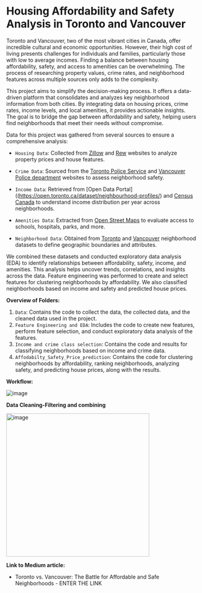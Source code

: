 # Housing Affordability and Safety Analysis in Toronto and Vancouver

Toronto and Vancouver, two of the most vibrant cities in Canada, offer incredible cultural and economic opportunities. However, their high cost of living presents challenges for individuals and families, particularly those with low to average incomes. Finding a balance between housing affordability, safety, and access to amenities can be overwhelming. The process of researching property values, crime rates, and neighborhood features across multiple sources only adds to the complexity.

This project aims to simplify the decision-making process. It offers a data-driven platform that consolidates and analyzes key neighborhood information from both cities. By integrating data on housing prices, crime rates, income levels, and local amenities, it provides actionable insights. The goal is to bridge the gap between affordability and safety, helping users find neighborhoods that meet their needs without compromise.

Data for this project was gathered from several sources to ensure a comprehensive analysis:

* ```Housing Data```: Collected from [Zillow](https://www.zillow.com/) and [Rew](https://www.rew.ca/) websites to analyze property prices and house features.

* ```Crime Data```: Sourced from the [Toronto Police Service](https://data.torontopolice.on.ca/pages/open-data) and [Vancouver Police department](https://geodash.vpd.ca/opendata/) websites to assess neighborhood safety. 

* ```Income Data```: Retrieved from [Open Data Portal] ((https://open.toronto.ca/dataset/neighbourhood-profiles/) and [Census Canada](https://www12.statcan.gc.ca/census-recensement/2021/rt-td/income-revenu-eng.cfm) to understand income distribution per year across neighborhoods.

* ```Amenities Data```: Extracted from [Open Street Maps](https://download.geofabrik.de/north-america/canada.html) to evaluate access to schools, hospitals, parks, and more.

* ```Neighborhood Data```: Obtained from [Toronto](https://open.toronto.ca/dataset/neighbourhoods/) and [Vancouver](https://opendata.vancouver.ca/explore/dataset/local-area-boundary/export/?disjunctive.name) neighborhood datasets to define geographic boundaries and attributes.

We combined these datasets and conducted exploratory data analysis (EDA) to identify relationships between affordability, safety, income, and amenities. This analysis helps uncover trends, correlations, and insights across the data. Feature engineering was performed to create and select features for clustering neighborhoods by affordability. We also classified neighborhoods based on income and safety and predicted house prices.

**Overview of Folders:**
1. ```Data```: Contains the code to collect the data, the collected data, and the cleaned data used in the project.
2. ```Feature Engineering and EDA```: Includes the code to create new features, perform feature selection, and conduct exploratory data analysis of the features.
3. ```Income and crime class selection```: Contains the code and results for classifying neighborhoods based on income and crime data.  
4. ```Affodabilty_Safety_Price_prediction```: Contains the code for clustering neighborhoods by affordability, ranking neighborhoods, analyzing safety, and predicting house prices, along with the results.  

**Workflow:**

![image](https://github.com/user-attachments/assets/7cf590f4-f2ac-4171-b6d0-5d28f553174d)

**Data Cleaning-Filtering and combining**

<img width="379" alt="image" src="https://github.com/user-attachments/assets/3ea67f88-8e4a-4cab-b8c2-4aedf2618c3e">

**Link to Medium article:**

* Toronto vs. Vancouver: The Battle for Affordable and Safe Neighborhoods - ENTER THE LINK
